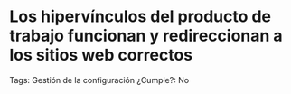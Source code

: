 # Los hipervínculos del producto de trabajo funcionan y redireccionan a los sitios web correctos

Tags: Gestión de la configuración
¿Cumple?: No